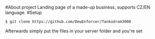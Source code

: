 #About project
Landing page of a made-up business, supports CZ/EN language.
#Setup
```
$ git clone https://github.com/DewEnforcer/Tankodrom3000
```
Afterwards simply put the files in your server folder and you're set